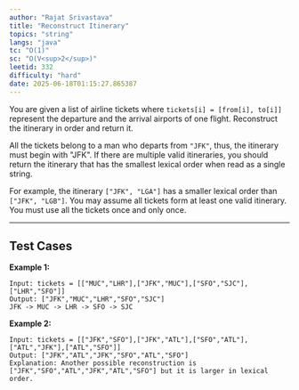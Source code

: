 ```yaml
---
author: "Rajat Srivastava"
title: "Reconstruct Itinerary"
topics: "string"
langs: "java"
tc: "O(1)"
sc: "O(V<sup>2</sup>)"
leetid: 332
difficulty: "hard"
date: 2025-06-18T01:15:27.865387
---
```


You are given a list of airline tickets where `tickets[i] = [from[i], to[i]]` represent the departure and the arrival airports of one flight. 
Reconstruct the itinerary in order and return it.

All the tickets belong to a man who departs from `"JFK"`, thus, the itinerary must begin with "JFK". 
If there are multiple valid itineraries, you should return the itinerary that has the smallest lexical order when read as a single string.

For example, the itinerary `["JFK", "LGA"]` has a smaller lexical order than `["JFK", "LGB"]`.
You may assume all tickets form at least one valid itinerary. You must use all the tickets once and only once.

---

## Test Cases

**Example 1:** 
```
Input: tickets = [["MUC","LHR"],["JFK","MUC"],["SFO","SJC"],["LHR","SFO"]]
Output: ["JFK","MUC","LHR","SFO","SJC"]
JFK -> MUC -> LHR -> SFO -> SJC
```

**Example 2:** 
```
Input: tickets = [["JFK","SFO"],["JFK","ATL"],["SFO","ATL"],["ATL","JFK"],["ATL","SFO"]]
Output: ["JFK","ATL","JFK","SFO","ATL","SFO"]
Explanation: Another possible reconstruction is ["JFK","SFO","ATL","JFK","ATL","SFO"] but it is larger in lexical order.
```